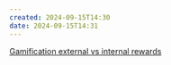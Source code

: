 ```yaml
---
created: 2024-09-15T14:30
date: 2024-09-15T14:31
---
```

[Gamification external vs internal rewards](https://forum.inaturalist.org/t/how-much-do-you-gamify-inaturalist/55549)

